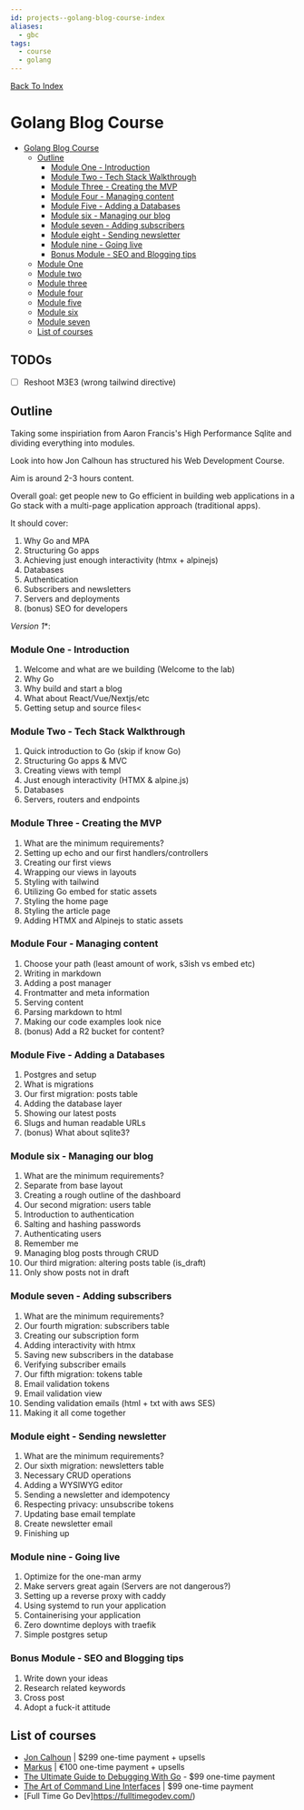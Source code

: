 ```yaml
---
id: projects--golang-blog-course-index
aliases:
  - gbc
tags:
  - course
  - golang
---
```


[Back To Index](/projects/index.md)

# Golang Blog Course

<!--toc:start-->
- [Golang Blog Course](#golang-blog-course)
  - [Outline](#outline)
    - [Module One - Introduction](#module-one-introduction)
    - [Module Two - Tech Stack Walkthrough](#module-two-tech-stack-walkthrough)
    - [Module Three - Creating the MVP](#module-three-creating-the-mvp)
    - [Module Four - Managing content](#module-four-managing-content)
    - [Module Five - Adding a Databases](#module-five-adding-a-databases)
    - [Module six - Managing our blog](#module-six-managing-our-blog)
    - [Module seven - Adding subscribers](#module-seven-adding-subscribers)
    - [Module eight - Sending newsletter](#module-eight-sending-newsletter)
    - [Module nine - Going live](#module-nine-going-live)
    - [Bonus Module - SEO and Blogging tips](#bonus-module-seo-and-blogging-tips)
  - [Module One](./module_one.md#module-one)
  - [Module two](./module_two.md#module-two)
  - [Module three](./module_three.md#module-three)
  - [Module four](./module_four.md#module-four)
  - [Module five](./module_five.md#module-five)
  - [Module six](./module_six.md#module-six)
  - [Module seven](./module_seven.md#module-seven)
  - [List of courses](#list-of-courses)
<!--toc:end-->

## TODOs

- [ ] Reshoot M3E3 (wrong tailwind directive)

## Outline

Taking some inspiriation from Aaron Francis's High Performance Sqlite and dividing everything into modules. 

Look into how Jon Calhoun has structured his Web Development Course.

Aim is around 2-3 hours content.

Overall goal: get people new to Go efficient in building web applications in a Go stack with a multi-page application approach (traditional apps).

It should cover:
1. Why Go and MPA
2. Structuring Go apps
3. Achieving just enough interactivity (htmx + alpinejs)
4. Databases
5. Authentication
6. Subscribers and newsletters
7. Servers and deployments
8. (bonus) SEO for developers

*Version 1**:
### Module One - Introduction
1. Welcome and what are we building (Welcome to the lab)
2. Why Go
3. Why build and start a blog
4. What about React/Vue/Nextjs/etc
5. Getting setup and source files<

### Module Two - Tech Stack Walkthrough
1. Quick introduction to Go (skip if know Go)
2. Structuring Go apps & MVC
3. Creating views with templ
4. Just enough interactivity (HTMX & alpine.js)
5. Databases
6. Servers, routers and endpoints

### Module Three - Creating the MVP
1. What are the minimum requirements?
2. Setting up echo and our first handlers/controllers
3. Creating our first views
4. Wrapping our views in layouts
5. Styling with tailwind
6. Utilizing Go embed for static assets
7. Styling the home page
8. Styling the article page
9. Adding HTMX and Alpinejs to static assets

### Module Four - Managing content
1. Choose your path (least amount of work, s3ish vs embed etc)
2. Writing in markdown
3. Adding a post manager
4. Frontmatter and meta information
5. Serving content
6. Parsing markdown to html
7. Making our code examples look nice
8. (bonus) Add a R2 bucket for content?

### Module Five - Adding a Databases
1. Postgres and setup
2. What is migrations
3. Our first migration: posts table
4. Adding the database layer
5. Showing our latest posts
6. Slugs and human readable URLs
7. (bonus) What about sqlite3?

### Module six - Managing our blog
1. What are the minimum requirements?
2. Separate from base layout
3. Creating a rough outline of the dashboard
4. Our second migration: users table
5. Introduction to authentication
6. Salting and hashing passwords
7. Authenticating users
8. Remember me
9. Managing blog posts through CRUD
10. Our third migration: altering posts table (is_draft)
11. Only show posts not in draft

### Module seven - Adding subscribers
1. What are the minimum requirements?
2. Our fourth migration: subscribers table
3. Creating our subscription form
4. Adding interactivity with htmx
5. Saving new subscribers in the database
6. Verifying subscriber emails
7. Our fifth migration: tokens table
8. Email validation tokens
9. Email validation view
10. Sending validation emails (html + txt with aws SES)
11. Making it all come together

### Module eight - Sending newsletter
1. What are the minimum requirements?
2. Our sixth migration: newsletters table
3. Necessary CRUD operations
4. Adding a WYSIWYG editor
5. Sending a newsletter and idempotency
6. Respecting privacy: unsubscribe tokens
7. Updating base email template
8. Create newsletter email
9. Finishing up

### Module nine - Going live
1. Optimize for the one-man army
2. Make servers great again (Servers are not dangerous?)
3. Setting up a reverse proxy with caddy
4. Using systemd to run your application
5. Containerising your application
6. Zero downtime deploys with traefik
7. Simple postgres setup

### Bonus Module - SEO and Blogging tips
1. Write down your ideas
2. Research related keywords
3. Cross post
4. Adopt a fuck-it attitude

## List of courses

- [Jon Calhoun](https://usegolang.com) | $299 one-time payment + upsells
- [Markus](https://golang.dk) | €100 one-time payment + upsells
- [The Ultimate Guide to Debugging With Go](https://www.bytesizego.com/the-ultimate-guide-to-debugging-with-go) - $99 one-time payment
- [The Art of Command Line Interfaces](https://www.bytesizego.com/art-of-cli-golang) | $99 one-time payment
- [Full Time Go Dev]https://fulltimegodev.com/)
